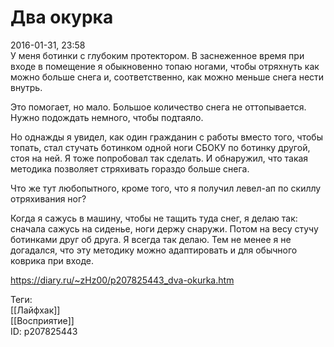 Два окурка
===========

   
 2016-01-31, 23:58   
  У меня ботинки с глубоким протектором. В заснеженное время при входе в помещение я обыкновенно топаю ногами, чтобы отряхнуть как можно больше снега и, соответственно, как можно меньше снега нести внутрь.   
   
 Это помогает, но мало. Большое количество снега не оттопывается. Нужно подождать немного, чтобы подтаяло.   
   
 Но однажды я увидел, как один гражданин с работы вместо того, чтобы топать, стал стучать ботинком одной ноги СБОКУ по ботинку другой, стоя на ней. Я тоже попробовал так сделать. И обнаружил, что такая методика позволяет стряхивать гораздо больше снега.   
   
 Что же тут любопытного, кроме того, что я получил левел-ап по скиллу отряхивания ног?   
   
 Когда я сажусь в машину, чтобы не тащить туда снег, я делаю так: сначала сажусь на сиденье, ноги держу снаружи. Потом на весу стучу ботинками друг об друга. Я всегда так делаю. Тем не менее я не догадался, что эту методику можно адаптировать и для обычного коврика при входе.   
    
 <https://diary.ru/~zHz00/p207825443_dva-okurka.htm>   
   
 Теги:   
 [[Лайфхак]]   
 [[Восприятие]]   
 ID: p207825443